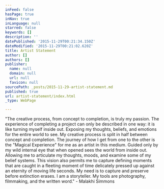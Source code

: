 ```yaml
---
inFeed: false
hasPage: true
inNav: true
inLanguage: null
starred: false
keywords: []
description: ''
datePublished: '2015-11-29T00:21:34.150Z'
dateModified: '2015-11-29T00:21:02.620Z'
title: Artist Statement
author: []
authors: []
publisher:
  name: null
  domain: null
  url: null
  favicon: null
sourcePath: _posts/2015-11-29-artist-statement.md
published: true
url: artist-statement/index.html
_type: WebPage

---
```

"The creative process, from concept to completion, is truly my passion. The
experience of completing a project can only be described in one way: it is like
turning myself inside out. Exposing my thoughts, beliefs, and emotions for the
entire world to see. My creative process is split in half between concept and
completion. The journey of how I get from one to the other is the "Magical
Experience" for me as an artist in this medium. Guided only by my wild internal eye
that when opened sees the world from inside out. Allowing me to articulate my
thoughts, moods, and examine some of my belief systems. This vision also permits
me to capture defining moments that are caught in a fleeting moment of time
delicately pressed up against an eternity of moving life seconds. My need is to
capture and preserve before extinction erases. I am a storyteller. My tools are
photography, filmmaking, and the written word." - Malakhi Simmons